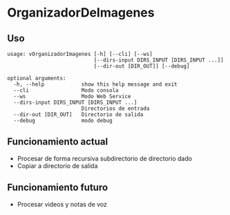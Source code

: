 # OrganizadorDeImagenes
## Uso
```
usage: vOrganizadorImagenes [-h] [--cli] [--ws]
                            [--dirs-input DIRS_INPUT [DIRS_INPUT ...]]
                            [--dir-out [DIR_OUT]] [--debug]

optional arguments:
  -h, --help            show this help message and exit
  --cli                 Modo consola
  --ws                  Modo Web Service
  --dirs-input DIRS_INPUT [DIRS_INPUT ...]
                        Directorios de entrada
  --dir-out [DIR_OUT]   Directorio de salida
  --debug               modo debug
```
## Funcionamiento actual
* Procesar de forma recursiva subdirectorio de directorio dado
* Copiar a directorio de salida
## Funcionamiento futuro
* Procesar videos y notas de voz
